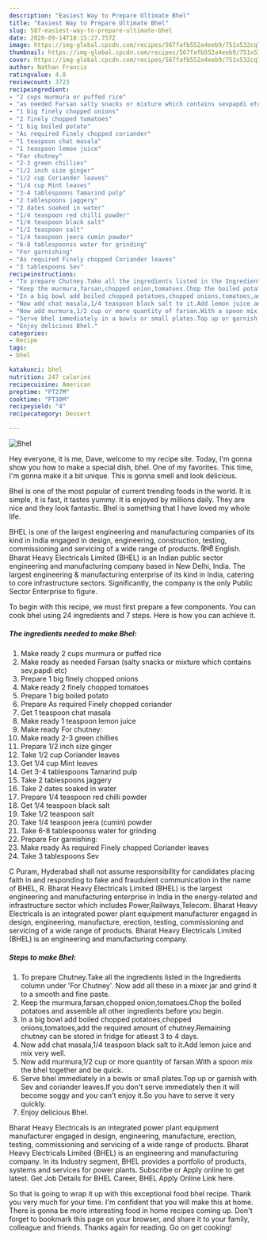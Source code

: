 ```yaml
---
description: "Easiest Way to Prepare Ultimate Bhel"
title: "Easiest Way to Prepare Ultimate Bhel"
slug: 587-easiest-way-to-prepare-ultimate-bhel
date: 2020-09-14T10:15:27.757Z
image: https://img-global.cpcdn.com/recipes/567fafb552a4eeb9/751x532cq70/bhel-recipe-main-photo.jpg
thumbnail: https://img-global.cpcdn.com/recipes/567fafb552a4eeb9/751x532cq70/bhel-recipe-main-photo.jpg
cover: https://img-global.cpcdn.com/recipes/567fafb552a4eeb9/751x532cq70/bhel-recipe-main-photo.jpg
author: Nathan Francis
ratingvalue: 4.8
reviewcount: 3723
recipeingredient:
- "2 cups murmura or puffed rice"
- "as needed Farsan salty snacks or mixture which contains sevpapdi etc"
- "1 big finely chopped onions"
- "2 finely chopped tomatoes"
- "1 big boiled potato"
- "As required Finely chopped coriander"
- "1 teaspoon chat masala"
- "1 teaspoon lemon juice"
- "For chutney"
- "2-3 green chillies"
- "1/2 inch size ginger"
- "1/2 cup Coriander leaves"
- "1/4 cup Mint leaves"
- "3-4 tablespoons Tamarind pulp"
- "2 tablespoons jaggery"
- "2 dates soaked in water"
- "1/4 teaspoon red chilli powder"
- "1/4 teaspoon black salt"
- "1/2 teaspoon salt"
- "1/4 teaspoon jeera cumin powder"
- "6-8 tablespoonss water for grinding"
- "For garnishing"
- "As required Finely chopped Coriander leaves"
- "3 tablespoons Sev"
recipeinstructions:
- "To prepare Chutney.Take all the ingredients listed in the Ingredients column under &#39;For Chutney&#39;. Now add all these in a mixer jar and grind it to a smooth and fine paste."
- "Keep the murmura,farsan,chopped onion,tomatoes.Chop the boiled potatoes and assemble all other ingredients before you begin."
- "In a big bowl add boiled chopped potatoes,chopped onions,tomatoes,add the required amount of chutney.Remaining chutney can be stored in fridge for atleast 3 to 4 days."
- "Now add chat masala,1/4 teaspoon black salt to it.Add lemon juice and mix very well."
- "Now add murmura,1/2 cup or more quantity of farsan.With a spoon mix the bhel together and be quick."
- "Serve bhel immediately in a bowls or small plates.Top up or garnish with Sev and coriander leaves.If you don&#39;t serve immediately then it will become soggy and you can&#39;t enjoy it.So you have to serve it very quickly."
- "Enjoy delicious Bhel."
categories:
- Recipe
tags:
- bhel

katakunci: bhel 
nutrition: 247 calories
recipecuisine: American
preptime: "PT27M"
cooktime: "PT30M"
recipeyield: "4"
recipecategory: Dessert

---
```



![Bhel](https://img-global.cpcdn.com/recipes/567fafb552a4eeb9/751x532cq70/bhel-recipe-main-photo.jpg)

Hey everyone, it is me, Dave, welcome to my recipe site. Today, I'm gonna show you how to make a special dish, bhel. One of my favorites. This time, I'm gonna make it a bit unique. This is gonna smell and look delicious.

Bhel is one of the most popular of current trending foods in the world. It is simple, it is fast, it tastes yummy. It is enjoyed by millions daily. They are nice and they look fantastic. Bhel is something that I have loved my whole life.

BHEL is one of the largest engineering and manufacturing companies of its kind in India engaged in design, engineering, construction, testing, commissioning and servicing of a wide range of products. हिन्दी English. Bharat Heavy Electricals Limited (BHEL) is an Indian public sector engineering and manufacturing company based in New Delhi, India. The largest engineering &amp; manufacturing enterprise of its kind in India, catering to core infrastructure sectors. Significantly, the company is the only Public Sector Enterprise to figure.


To begin with this recipe, we must first prepare a few components. You can cook bhel using 24 ingredients and 7 steps. Here is how you can achieve it.

<!--inarticleads1-->

##### The ingredients needed to make Bhel:

1. Make ready 2 cups murmura or puffed rice
1. Make ready as needed Farsan (salty snacks or mixture which contains sev,papdi etc)
1. Prepare 1 big finely chopped onions
1. Make ready 2 finely chopped tomatoes
1. Prepare 1 big boiled potato
1. Prepare As required Finely chopped coriander
1. Get 1 teaspoon chat masala
1. Make ready 1 teaspoon lemon juice
1. Make ready For chutney:
1. Make ready 2-3 green chillies
1. Prepare 1/2 inch size ginger
1. Take 1/2 cup Coriander leaves
1. Get 1/4 cup Mint leaves
1. Get 3-4 tablespoons Tamarind pulp
1. Take 2 tablespoons jaggery
1. Take 2 dates soaked in water
1. Prepare 1/4 teaspoon red chilli powder
1. Get 1/4 teaspoon black salt
1. Take 1/2 teaspoon salt
1. Take 1/4 teaspoon jeera (cumin) powder
1. Take 6-8 tablespoonss water for grinding
1. Prepare For garnishing:
1. Make ready As required Finely chopped Coriander leaves
1. Take 3 tablespoons Sev


C Puram, Hyderabad shall not assume responsibility for candidates placing faith in and responding to fake and fraudulent communication in the name of BHEL, R. Bharat Heavy Electricals Limited (BHEL) is the largest engineering and manufacturing enterprise in India in the energy-related and infrastructure sector which includes Power,Railways,Telecom. Bharat Heavy Electricals is an integrated power plant equipment manufacturer engaged in design, engineering, manufacture, erection, testing, commissioning and servicing of a wide range of products. Bharat Heavy Electricals Limited (BHEL) is an engineering and manufacturing company. 

<!--inarticleads2-->

##### Steps to make Bhel:

1. To prepare Chutney.Take all the ingredients listed in the Ingredients column under &#39;For Chutney&#39;. Now add all these in a mixer jar and grind it to a smooth and fine paste.
1. Keep the murmura,farsan,chopped onion,tomatoes.Chop the boiled potatoes and assemble all other ingredients before you begin.
1. In a big bowl add boiled chopped potatoes,chopped onions,tomatoes,add the required amount of chutney.Remaining chutney can be stored in fridge for atleast 3 to 4 days.
1. Now add chat masala,1/4 teaspoon black salt to it.Add lemon juice and mix very well.
1. Now add murmura,1/2 cup or more quantity of farsan.With a spoon mix the bhel together and be quick.
1. Serve bhel immediately in a bowls or small plates.Top up or garnish with Sev and coriander leaves.If you don&#39;t serve immediately then it will become soggy and you can&#39;t enjoy it.So you have to serve it very quickly.
1. Enjoy delicious Bhel.


Bharat Heavy Electricals is an integrated power plant equipment manufacturer engaged in design, engineering, manufacture, erection, testing, commissioning and servicing of a wide range of products. Bharat Heavy Electricals Limited (BHEL) is an engineering and manufacturing company. In its Industry segment, BHEL provides a portfolio of products, systems and services for power plants. Subscribe or Apply online to get latest. Get Job Details for BHEL Career, BHEL Apply Online Link here. 

So that is going to wrap it up with this exceptional food bhel recipe. Thank you very much for your time. I'm confident that you will make this at home. There is gonna be more interesting food in home recipes coming up. Don't forget to bookmark this page on your browser, and share it to your family, colleague and friends. Thanks again for reading. Go on get cooking!
